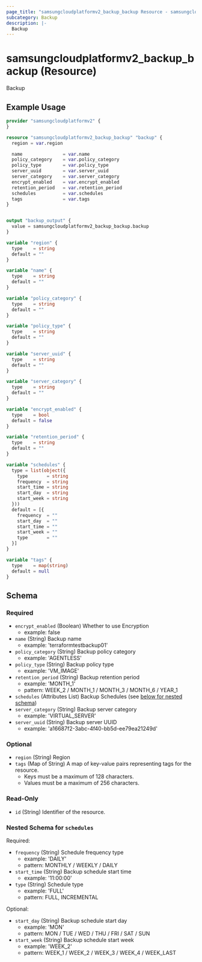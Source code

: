 ```yaml
---
page_title: "samsungcloudplatformv2_backup_backup Resource - samsungcloudplatformv2"
subcategory: Backup
description: |-
  Backup
---
```


# samsungcloudplatformv2_backup_backup (Resource)

Backup

## Example Usage

```terraform
provider "samsungcloudplatformv2" {
}

resource "samsungcloudplatformv2_backup_backup" "backup" {
  region = var.region

  name               = var.name
  policy_category    = var.policy_category
  policy_type        = var.policy_type
  server_uuid        = var.server_uuid
  server_category    = var.server_category
  encrypt_enabled    = var.encrypt_enabled
  retention_period   = var.retention_period
  schedules          = var.schedules
  tags               = var.tags
}


output "backup_output" {
  value = samsungcloudplatformv2_backup_backup.backup
}

variable "region" {
  type    = string
  default = ""
}

variable "name" {
  type    = string
  default = ""
}

variable "policy_category" {
  type    = string
  default = ""
}

variable "policy_type" {
  type    = string
  default = ""
}

variable "server_uuid" {
  type    = string
  default = ""
}

variable "server_category" {
  type    = string
  default = ""
}

variable "encrypt_enabled" {
  type    = bool
  default = false
}

variable "retention_period" {
  type    = string
  default = ""
}

variable "schedules" {
  type = list(object({
    type       = string
    frequency  = string
    start_time = string
    start_day  = string
    start_week = string
  }))
  default = [{
    frequency  = ""
    start_day  = ""
    start_time = ""
    start_week = ""
    type       = ""
  }]
}

variable "tags" {
  type    = map(string)
  default = null
}
```

<!-- schema generated by tfplugindocs -->
## Schema

### Required

- `encrypt_enabled` (Boolean) Whether to use Encryption 
  - example: false
- `name` (String) Backup name 
  - example: 'terraformtestbackup01'
- `policy_category` (String) Backup policy category 
  - example: 'AGENTLESS'
- `policy_type` (String) Backup policy type 
  - example: 'VM_IMAGE'
- `retention_period` (String) Backup retention period 
  - example: 'MONTH_1' 
  - pattern: WEEK_2 / MONTH_1 / MONTH_3 / MONTH_6 / YEAR_1
- `schedules` (Attributes List) Backup Schedules (see [below for nested schema](#nestedatt--schedules))
- `server_category` (String) Backup server category 
  - example: 'VIRTUAL_SERVER'
- `server_uuid` (String) Backup server UUID 
  - example: 'a16687f2-3abc-4f40-bb5d-ee79ea21249d'

### Optional

- `region` (String) Region
- `tags` (Map of String) A map of key-value pairs representing tags for the resource.
  - Keys must be a maximum of 128 characters.
  - Values must be a maximum of 256 characters.

### Read-Only

- `id` (String) Identifier of the resource.

<a id="nestedatt--schedules"></a>
### Nested Schema for `schedules`

Required:

- `frequency` (String) Schedule frequency type 
  - example: 'DAILY' 
  - pattern: MONTHLY / WEEKLY / DAILY
- `start_time` (String) Backup schedule start time 
  - example: '11:00:00'
- `type` (String) Schedule type 
  - example: 'FULL' 
  - pattern: FULL, INCREMENTAL

Optional:

- `start_day` (String) Backup schedule start day 
  - example: 'MON' 
  - pattern: MON / TUE / WED / THU / FRI / SAT / SUN
- `start_week` (String) Backup schedule start week 
  - example: 'WEEK_2' 
  - pattern: WEEK_1 / WEEK_2 / WEEK_3 / WEEK_4 / WEEK_LAST